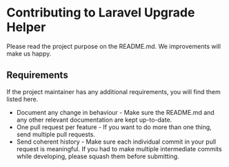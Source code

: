 # Contributing to Laravel Upgrade Helper

Please read the project purpose on the README.md. We improvements will make us happy.

## Requirements

If the project maintainer has any additional requirements, you will find them listed here.

* Document any change in behaviour - Make sure the README.md and any other relevant documentation are kept up-to-date.
* One pull request per feature - If you want to do more than one thing, send multiple pull requests.
* Send coherent history - Make sure each individual commit in your pull request is meaningful. If you had to make multiple intermediate commits while developing, please squash them before submitting.
